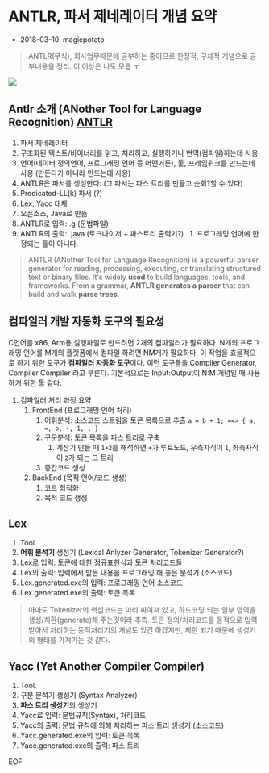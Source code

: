 # ANTLR, 파서 제네레이터 개념 요약
* 2018-03-10. magicpotato

> ANTLR(무식), 회사업무때문에 공부하는 중이므로 한정적, 구체적 개념으로 공부내용을 정리. 이 이상은 나도 모름 ㅜ

![](http://dalkescientific.com/writings/diary/antlr_gui_mw.png)

## Antlr 소개 (ANother Tool for Language Recognition) [ANTLR](http://www.antlr.org/)
   1. 파서 제네레이터
   1. 구조화된 텍스트/바이너리를 읽고, 처리하고, 실행하거나 번역(컴파일)하는데 사용
   1. 언어(데이터 정의언어, 프로그래밍 언어 등 어떤거든), 툴, 프레임워크를 만드는데 사용 (만든다가 아니라 만드는데 사용)
   1. ANTLR은 파서를 생성한다: (그 파서는 파스 트리를 만들고 순회?할 수 있다)
   1. Predicated-LL(k) 파서 (?)
   1. Lex, Yacc 대체
   1. 오픈소스, Java로 만듦
   1. ANTLR로 입력: .g (문법파일)
   1. ANTLR의 출력: .java (토크나이저 + 파스트리 출력기?)
   1. 프로그래밍 언어에 한정되는 툴이 아니다.

> ANTLR (ANother Tool for Language Recognition) is a powerful parser generator for reading, processing, executing, or translating structured text or binary files. It's widely **used** to build languages, tools, and frameworks. From a grammar, **ANTLR generates a parser** that can build and walk **parse trees**.


## 컴파일러 개발 자동화 도구의 필요성

C언어를 x86, Arm용 실행파일로 만드려면 2개의 컴파일러가 필요하다. N개의 프로그래밍 언어를 M개의 플랫폼에서 컴파일 하려면 NM개가 필요하다. 이 작업을 효율적으로 하기 위한 도구가 **컴파일러 자동화 도구**이다. 이런 도구들을 Compiler Generator, Compiler Compiler 라고 부른다. 기본적으로는 Input:Output이 N:M 개념일 때 사용하기 위한 툴 같다.


1. 컴파일러 처리 과정 요약
   1. FrontEnd (프로그래밍 언어 처리)
      1. 어휘분석: 소스코드 스트림을 토큰 목록으로 추출
         `a = b + 1; ==> { a, =, b, +, 1, ; }`
      2. 구문분석: 토큰 목록을 파스 트리로 구축
         1. 계산기 만들 때 `1+2`를 해석하면 `+`가 루트노드, 우측자식이 `1`, 좌측자식이 `2`가 되는 그 트리
      3. 중간코드 생성
   2. BackEnd (목적 언어/코드 생성)
      1. 코드 최적화
      2. 목적 코드 생성


## Lex
   1. Tool.
   1. **어휘 분석기** 생성기 (Lexical Anlyzer Generator, Tokenizer Generator?)
   1. Lex로 입력: 토큰에 대한 정규표현식과 토큰 처리코드들
   1. Lex의 출력: 입력에서 받은 내용을 프로그래밍 해 놓은 분석기 (소스코드)
   1. Lex.generated.exe의 입력: 프로그래밍 언어 소스코드
   1. Lex.generated.exe의 출력: 토큰 목록

   > 아마도 Tokenizer의 핵심코드는 미리 짜여져 있고, 하드코딩 되는 일부 영역을 생성/치환(generate)해 주는것이라 추측.
   > 토큰 정의/처리코드를 동적으로 입력받아서 처리하는 동적처리기의 개념도 있긴 하겠지만, 제한 되기 때문에 생성기의 형태를 가져가는 것 같다.


## Yacc (Yet Another Compiler Compiler)
   1. Tool.
   1. 구분 문석기 생성기 (Syntax Analyzer)
   1. **파스 트리 생성기**의 생성기
   1. Yacc로 입력: 문법규칙(Syntax), 처리코드
   1. Yacc의 출력: 문법 규칙에 의해 처리하는 파스 트리 생성기 (소스코드)
   1. Yacc.generated.exe의 입력: 토큰 목록
   1. Yacc.generated.exe의 출력: 파스 트리


EOF
